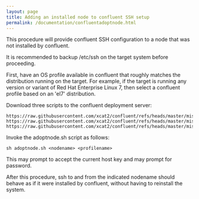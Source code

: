 ```yaml
---
layout: page
title: Adding an installed node to confluent SSH setup
permalink: /documentation/confluentadoptnode.html
---
```


This procedure will provide confluent SSH configuration to a node that was not installed by confluent.

It is recommended to backup /etc/ssh on the target system before proceeding.

First, have an OS profile available in confluent that roughly matches the distribution running on the target.
For example, if the target is running any version or variant of Red Hat Enterprise Linux 7, then select
a confluent profile based on an 'el7' distribution.

Download three scripts to the confluent deployment server:
```
https://raw.githubusercontent.com/xcat2/confluent/refs/heads/master/misc/adoptnode.sh
https://raw.githubusercontent.com/xcat2/confluent/refs/heads/master/misc/finalizeadopt.sh
https://raw.githubusercontent.com/xcat2/confluent/refs/heads/master/misc/prepadopt.sh
```


Invoke the adoptnode.sh script as follows:
```
sh adoptnode.sh <nodename> <profilename>
```

This may prompt to accept the current host key and may prompt for password.

After this procedure, ssh to and from the indicated nodename should behave as if it were installed
by confluent, without having to reinstall the system.
